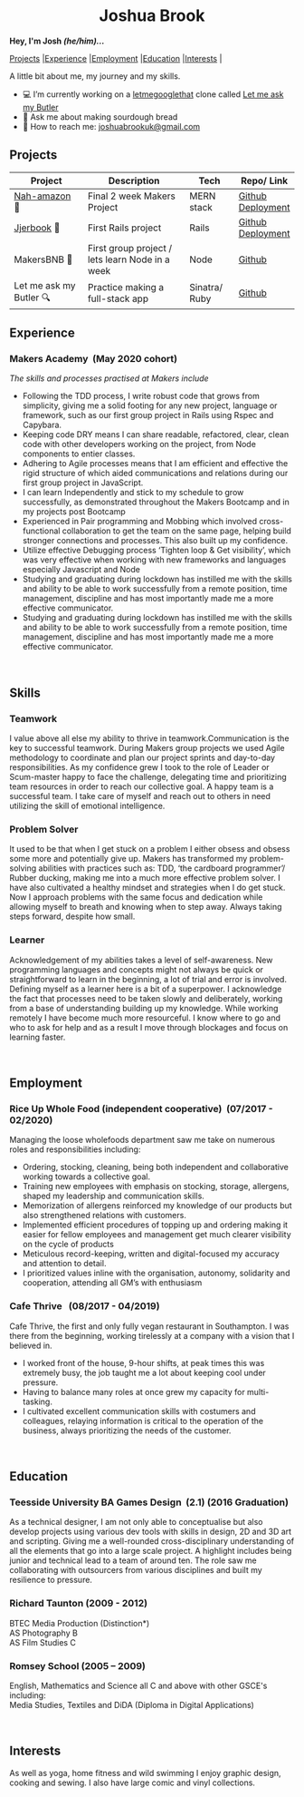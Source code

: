 <div align="center">
<h1>Joshua Brook</h1></div>

<b>Hey, I'm Josh <i>(he/him)...</i></b>

[Projects](#projects) |[Experience](#experience) |[Employment](#employment) |[Education](#education) |[Interests](#interests) |


A little bit about me, my journey and my skills.

- :computer: I’m currently working on a [letmegooglethat](http://letmegooglethat.com/) clone called [Let me ask my Butler](https://github.com/joshuaabrookuk/letmeaskmybutler)
- :bread: Ask me about making sourdough bread
- :email: How to reach me: joshuabrookuk@gmail.com

## Projects

| Project | Description | Tech | Repo/ Link
| ----------- | ----------- | ----------- | ----------- |
| [Nah-amazon](https://nah-mazon.web.app/) :convenience_store:| Final 2 week Makers Project | MERN stack | [Github](https://github.com/TimCPB/Nah-Mazon)<br>[Deployment](https://nah-mazon.web.app/) |
| [Jjerbook](https://jjer.herokuapp.com/signup) :book:| First Rails project | Rails | [Github](https://github.com/Emanuele-20/acebook-rails-template)<br>[Deployment](https://jjer.herokuapp.com/signup)|
| MakersBNB :hotel:| First group project / lets learn Node in a week | Node | [Github](https://github.com/sofyloafy/MakersBNB) |
| Let me ask my Butler :mag:| Practice making a full-stack app | Sinatra/ Ruby | [Github](https://github.com/joshuaabrookuk/letmeaskmybutler) |


## Experience

### Makers Academy&nbsp;&nbsp;(May 2020 cohort)

<div><p><i>The skills and processes practised at Makers include </i></p></div>

* Following the TDD process, I write robust code that grows from simplicity, giving me a solid footing for any new project, language or framework, such as our first group project in Rails using Rspec and Capybara.
* Keeping code DRY means I can share readable, refactored, clear, clean code with other developers working on the project, from Node components to entier classes.  
* Adhering to Agile processes means that I am efficient and effective the rigid structure of which aided communications and relations during our first group project in JavaScript.
* I can learn Independently and stick to my schedule to grow successfully, as demonstrated throughout the Makers Bootcamp and in my projects post Bootcamp
* Experienced in Pair programming and Mobbing which involved cross-functional collaboration to get the team on the same page, helping build stronger connections and processes. This also built up my confidence.  
* Utilize effective Debugging process ‘Tighten loop & Get visibility’, which was very effective when working with new frameworks and languages especially Javascript and Node
* Studying and graduating during lockdown has instilled me with the skills and ability to be able to work successfully from a remote position, time management, discipline and has most importantly made me a more effective communicator.
* Studying and graduating during lockdown has instilled me with the skills and ability to be able to work successfully from a remote position, time management, discipline and has most importantly made me a more effective communicator.

<br>

## Skills

### Teamwork

I value above all else my ability to thrive in teamwork.Communication is the key to successful teamwork. During Makers group projects we used Agile methodology to coordinate and plan our project sprints and day-to-day responsibilities. As my confidence grew I took to the role of Leader or Scum-master happy to face the challenge, delegating time and prioritizing team resources in order to reach our collective goal. A happy team is a successful team. I take care of myself and reach out to others in need utilizing the skill of emotional intelligence.


### Problem Solver

It used to be that when I get stuck on a problem I either obsess and obsess some more and potentially give up. Makers has transformed my problem-solving abilities with practices such as: TDD, ‘the cardboard programmer’/ Rubber ducking, making me into a much more effective problem solver. I have also cultivated a healthy mindset and strategies when I do get stuck. Now I approach problems with the same focus and dedication while allowing myself to breath and knowing when to step away. Always taking steps forward, despite how small.


### Learner

Acknowledgement of my abilities takes a level of self-awareness.
New programming languages and concepts might not always be quick or straightforward to learn in the beginning, a lot of trial and error is involved. Defining myself as a learner here is a bit of a superpower. I acknowledge the fact that processes need to be taken slowly and deliberately, working from a base of understanding building up my knowledge. While working remotely I have become much more resourceful. I know where to go and who to ask for help and as a result I move through blockages and focus on learning faster.

<br>

## Employment

### Rice Up Whole Food (independent cooperative)&nbsp;&nbsp;(07/2017 - 02/2020)

Managing the loose wholefoods department saw me take on numerous roles and responsibilities including:

* Ordering, stocking, cleaning, being both independent and collaborative working towards a collective goal.
* Training new employees with emphasis on stocking, storage, allergens, shaped my leadership and communication skills.
* Memorization of allergens reinforced my knowledge of our products but also strengthened relations with customers.
* Implemented efficient procedures of topping up and ordering making it easier for fellow employees and management get much clearer visibility on the cycle of products
* Meticulous record-keeping, written and digital-focused my accuracy and attention to detail.
* I prioritized values inline with the organisation, autonomy, solidarity and cooperation, attending all GM’s with enthusiasm


### Cafe Thrive &nbsp;&nbsp;(08/2017 - 04/2019)

Cafe Thrive, the first and only fully vegan restaurant in Southampton. I was there from the beginning, working tirelessly at a company with a vision that I believed in.

* I worked front of the house, 9-hour shifts, at peak times this was extremely busy, the job taught me a lot about keeping cool under pressure.
* Having to balance many roles at once grew my capacity for multi-tasking.
* I cultivated excellent communication skills with costumers and colleagues, relaying information is critical to the operation of the business, always prioritizing the needs of the customer.

<br>

## Education

### Teesside University BA Games Design&nbsp;&nbsp;(2.1)&nbsp;(2016 Graduation)

As a technical designer, I am not only able to conceptualise but also develop projects using various dev tools with skills in design, 2D and 3D art and scripting. Giving me a well-rounded cross-disciplinary understanding of all the elements that go into a large scale project. A highlight includes being junior and technical lead to a team of around ten. The role saw me collaborating with outsourcers from various disciplines and built my resilience to pressure.


### Richard Taunton&nbsp;(2009 - 2012)

BTEC Media Production (Distinction*)<br>
AS Photography B<br>
AS Film Studies C<br>

### Romsey School&nbsp;(2005 – 2009)

English, Mathematics and Science all C and above
with other GSCE's including:<br> Media Studies, Textiles and DiDA (Diploma in Digital Applications)

<br>

## Interests

As well as yoga, home fitness and wild swimming I enjoy graphic design, cooking and sewing. I also have large comic and vinyl collections.
